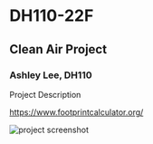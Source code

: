# DH110-22F

## Clean Air Project
### Ashley Lee, DH110

Project Description

https://www.footprintcalculator.org/

![project screenshot](proj-screenshot)
